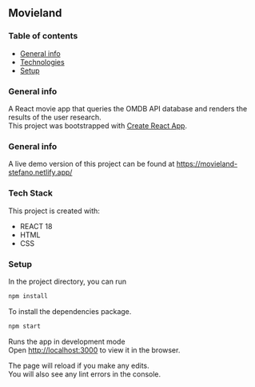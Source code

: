 ## Movieland

### Table of contents

- [General info](#general-info)
- [Technologies](#technologies)
- [Setup](#setup)

### General info

A React movie app that queries the OMDB API database and renders the results of the user research. <br>
This project was bootstrapped with [Create React App](https://github.com/facebook/create-react-app).

### General info

A live demo version of this project can be found at https://movieland-stefano.netlify.app/

### Tech Stack

This project is created with:

- REACT 18
- HTML
- CSS

### Setup

In the project directory, you can run

```bash
npm install
```

To install the dependencies package.

```bash
npm start
```

Runs the app in development mode <br>
Open [http://localhost:3000](http://localhost:3000) to view it in the browser.

The page will reload if you make any edits.<br>
You will also see any lint errors in the console.
